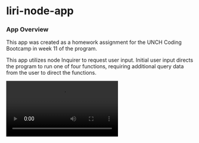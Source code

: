 # liri-node-app

### App Overview

This app was created as a homework assignment for the UNCH Coding Bootcamp in week 11 of the program.

This app utilizes node Inquirer to request user input.
Initial user input directs the program to run one of four functions, requiring additional query data from the user to direct the functions.

![Run Program and Select First Option](assets/clips/liri-init.mp4)